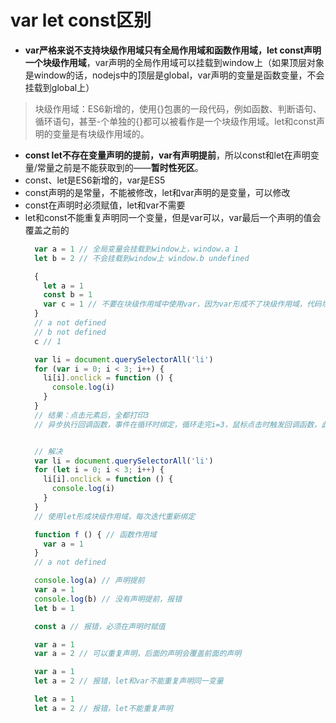 # var let const区别
- **var严格来说不支持块级作用域只有全局作用域和函数作用域，let const声明一个块级作用域**，var声明的全局作用域可以挂载到window上（如果顶层对象是window的话，nodejs中的顶层是global，var声明的变量是函数变量，不会挂载到global上）
> 块级作用域：ES6新增的，使用{}包裹的一段代码，例如函数、判断语句、循环语句，甚至-个单独的{}都可以被看作是一个块级作用域。let和const声明的变量是有块级作用域的。
- **const let不存在变量声明的提前，var有声明提前**，所以const和let在声明变量/常量之前是不能获取到的——**暂时性死区**。
- const、let是ES6新增的，var是ES5
- const声明的是常量，不能被修改，let和var声明的是变量，可以修改
- const在声明时必须赋值，let和var不需要
- let和const不能重复声明同一个变量，但是var可以，var最后一个声明的值会覆盖之前的
  ```javascript
    var a = 1 // 全局变量会挂载到window上，window.a 1
    let b = 2 // 不会挂载到window上 window.b undefined
  ```
  ```javascript
    {
      let a = 1
      const b = 1
      var c = 1 // 不要在块级作用域中使用var，因为var形成不了块级作用域，代码块外面还是能访问到
    }
    // a not defined
    // b not defined
    c // 1
  ```
  ```javascript
    var li = document.querySelectorAll('li')
    for (var i = 0; i < 3; i++) {
      li[i].onclick = function () {
        console.log(i)
      }
    }
    // 结果：点击元素后，全都打印3
    // 异步执行回调函数，事件在循环时绑定，循环走完i=3，鼠标点击时触发回调函数，此时访问到的i为3


    // 解决
    var li = document.querySelectorAll('li')
    for (let i = 0; i < 3; i++) {
      li[i].onclick = function () {
        console.log(i)
      }
    }
    // 使用let形成块级作用域，每次迭代重新绑定
  ```
  ```javascript
    function f () { // 函数作用域
      var a = 1
    }
    // a not defined
  ```
  ```javascript
    console.log(a) // 声明提前
    var a = 1
    console.log(b) // 没有声明提前，报错
    let b = 1
  ```
  ```javascript
    const a // 报错，必须在声明时赋值
  ```
  ```javascript
    var a = 1
    var a = 2 // 可以重复声明，后面的声明会覆盖前面的声明
  ```
  ```javascript
    var a = 1
    let a = 2 // 报错，let和var不能重复声明同一变量
  ```
  ```javascript
    let a = 1
    let a = 2 // 报错，let不能重复声明
  ```
